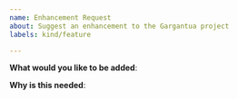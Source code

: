 ```yaml
---
name: Enhancement Request
about: Suggest an enhancement to the Gargantua project
labels: kind/feature

---
```

<!-- Please only use this template for submitting enhancement requests -->

**What would you like to be added**:

**Why is this needed**:
